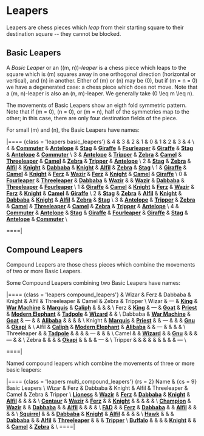 # Leapers

<!-- %% no_piece: 1 -->

Leapers are chess pieces which *leap* from their starting square to
their destination square -- they cannot be blocked.

## Basic Leapers

A *Basic Leaper* or an \((m, n)\)-*leaper* is a chess piece which leaps
to the square which is \(m\) squares away in one orthogonal direction
(horizontal or vertical), and \(n\) in another. Either of \(m\) or 
\(n\) may be \(0\), but if \(m = n = 0\) we have a degenerated case:
a chess piece which does not move. Note that a \(m, n\)-leaper is also
an \(n, m\)-leaper. We generally take \(0 \leq m \leq n\).

The movements of Basic Leapers show an eigth fold symmetric pattern.
Note that if \(m = 0\), \(n = 0\), or \(m = n\), half of the symmetries
map to the other; in this case, there are only four destination fields
of the piece.

For small \(m\) and \(n\), the Basic Leapers have names:

|====
{class = 'leapers basic_leapers'}
  & 4 & 3 & 2 & 1 & 0 & 1 & 2 & 3 & 4 \\
4 & [**Commuter**](commuter.html)
  & [**Antelope**](antelope.html)
  & [**Stag**](stag.html)
  & [**Giraffe**](giraffe.html)
  & [**Fourleaper**](fourleaper.html)
  & [**Giraffe**](giraffe.html)
  & [**Stag**](stag.html)
  & [**Antelope**](antelope.html)
  & [**Commuter**](commuter.html)
    \\
3 & [**Antelope**](antelope.html)
  & [**Tripper**](tripper.html)
  & [**Zebra**](zebra.html)
  & [**Camel**](camel.html)
  & [**Threeleaper**](threeleaper.html)
  & [**Camel**](camel.html)
  & [**Zebra**](zebra.html)
  & [**Tripper**](tripper.html)
  & [**Antelope**](antelope.html)
    \\
2 & [**Stag**](stag.html)
  & [**Zebra**](zebra.html)
  & [**Alfil**](alfil.html)
  & [**Knight**](knight.html)
  & [**Dabbaba**](dabbaba.html)
  & [**Knight**](knight.html)
  & [**Alfil**](alfil.html)
  & [**Zebra**](zebra.html)
  & [**Stag**](stag.html)
    \\
1 & [**Giraffe**](giraffe.html)
  & [**Camel**](camel.html)
  & [**Knight**](knight.html)
  & [**Ferz**](ferz.html)
  & [**Wazir**](wazir.html)
  & [**Ferz**](ferz.html)
  & [**Knight**](knight.html)
  & [**Camel**](camel.html)
  & [**Giraffe**](giraffe.html)
    \\
0 & [**Fourleaper**](fourleaper.html)
  & [**Threeleaper**](threeleaper.html)
  & [**Dabbaba**](dabbaba.html)
  & [**Wazir**](wazir.html)
  &
  & [**Wazir**](wazir.html)
  & [**Dabbaba**](dabbaba.html)
  & [**Threeleaper**](threeleaper.html)
  & [**Fourleaper**](fourleaper.html)
    \\
1 & [**Giraffe**](giraffe.html)
  & [**Camel**](camel.html)
  & [**Knight**](knight.html)
  & [**Ferz**](ferz.html)
  & [**Wazir**](wazir.html)
  & [**Ferz**](ferz.html)
  & [**Knight**](knight.html)
  & [**Camel**](camel.html)
  & [**Giraffe**](giraffe.html)
    \\
2 & [**Stag**](stag.html)
  & [**Zebra**](zebra.html)
  & [**Alfil**](alfil.html)
  & [**Knight**](knight.html)
  & [**Dabbaba**](dabbaba.html)
  & [**Knight**](knight.html)
  & [**Alfil**](alfil.html)
  & [**Zebra**](zebra.html)
  & [**Stag**](stag.html)
    \\
3 & [**Antelope**](antelope.html)
  & [**Tripper**](tripper.html)
  & [**Zebra**](zebra.html)
  & [**Camel**](camel.html)
  & [**Threeleaper**](threeleaper.html)
  & [**Camel**](camel.html)
  & [**Zebra**](zebra.html)
  & [**Tripper**](tripper.html)
  & [**Antelope**](antelope.html)
    \\
4 & [**Commuter**](commuter.html)
  & [**Antelope**](antelope.html)
  & [**Stag**](stag.html)
  & [**Giraffe**](giraffe.html)
  & [**Fourleaper**](fourleaper.html)
  & [**Giraffe**](giraffe.html)
  & [**Stag**](stag.html)
  & [**Antelope**](antelope.html)
  & [**Commuter**](commuter.html)
    \\

====|


## Compound Leapers

Compound Leapers are those chess pieces which combine the movements
of two or more Basic Leapers.

Some Compound Leapers combining two Basic Leapers have names:

|====
{class = 'leapers compound_leapers'}
& Wizar & Ferz & Dabbaba & Knight & Alfil
        & Threeleaper & Camel & Zebra & Tripper \\
Wizar       & &mdash;
            & [**King**](king.html)
            & [**War Machine**](war_machine.html)
            & [**Marquis**](marquis.html)
            & [**Caliph**](caliph.html)
            &
            &
            &
            &
            \\
Ferz        & [**King**](king.html)
            & &mdash;
            & [**Goat**](goat.html)
            & [**Priest**](priest.html)
            & [**Modern Elephant**](modern_elephant.html)
            & [**Tadpole**](tadpole.html)
            & [**Wizard**](wizard.html)
            &
            &
            \\
Dabbaba     & [**War Machine**](war_machine.html)
            & [**Goat**](goat.html)
            & &mdash;
            &
            & [**Alibaba**](alibaba.html)
            &
            &
            &
            &
            \\
Knight      & [**Marquis**](marquis.html)
            & [**Priest**](priest.html)
            &
            & &mdash;
            &
            &
            & [**Gnu**](gnu.html)
            & [**Okapi**](okapi.html)
            &
            \\
Alfil       & [**Caliph**](caliph.html)
            & [**Modern Elephant**](modern_elephant.html)
            & [**Alibaba**](alibaba.html)
            &
            & &mdash;
            &
            &
            &
            &
            \\
Threeleaper &
            & [**Tadpole**](tadpole.html)
            &
            &
            &
            & &mdash;
            &
            &
            &
            \\
Camel       &
            & [**Wizard**](wizard.html)
            &
            & [**Gnu**](gnu.html)
            &
            &
            & &mdash;
            &
            &
            \\
Zebra       &
            &
            &
            & [**Okapi**](okapi.html)
            &
            &
            &
            & &mdash;
            &
            \\
Tripper     &
            &
            &
            &
            &
            &
            &
            &
            & &mdash;
            \\

====|

Named compound leapers which combine the movements of three or more
basic leapers:

|====
{class = 'leapers multi_compound_leapers'}
{rs = 2} Name & {cs = 9} Basic Leapers           \\
                         Wizar & Ferz & Dabbaba & Knight & Alfil &
                         Threeleaper & Camel & Zebra & Tripper   \\
[**Lioness**](lioness.html)   & [**Wazir**](wazir.html)
                              & [**Ferz**](ferz.html)
                              & [**Dabbaba**](dabbaba.html)
                              & [**Knight**](knight.html)
                              & [**Alfil**](alfil.html)
                              &
                              &
                              &
                              &
                              \\
[**Centaur**](centaur.html)   & [**Wazir**](wazir.html)
                              & [**Ferz**](ferz.html)
                              &
                              & [**Knight**](knight.html)
                              &
                              &
                              &
                              &
                              &
                              \\
[**Champion**](champion.html) & [**Wazir**](wazir.html)
                              &
                              & [**Dabbaba**](dabbaba.html)
                              &
                              & [**Alfil**](alfil.html)
                              &
                              &
                              &
                              &
                              \\
[**FAD**](fad.html)           &
                              & [**Ferz**](ferz.html)
                              & [**Dabbaba**](dabbaba.html)
                              &
                              & [**Alfil**](alfil.html)
                              &
                              &
                              &
                              &
                              \\
[**Squirrel**](Squirrel.html) &
                              &
                              & [**Dabbaba**](dabbaba.html)
                              & [**Knight**](knight.html)
                              & [**Alfil**](alfil.html)
                              &
                              &
                              &
                              &
                              \\
[**Hawk**](hawk.html)         &
                              &
                              & [**Dabbaba**](dabbaba.html)
                              &
                              & [**Alfil**](alfil.html)
                              & [**Threeleaper**](threeleaper.html)
                              &
                              &
                              & [**Tripper**](tripper.html)
                              \\
[**Buffalo**](buffalo.html)   &
                              &
                              &
                              & [**Knight**](knight.html)
                              &
                              &
                              & [**Camel**](camel.html)
                              & [**Zebra**](zebra.html)
                              &
                              \\
====|
